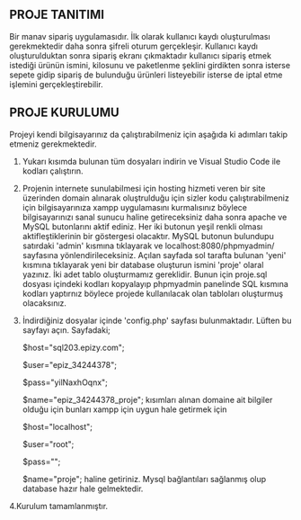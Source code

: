 ## PROJE TANITIMI
   Bir manav sipariş uygulamasıdır. İlk olarak kullanıcı kaydı oluşturulması gerekmektedir daha sonra şifreli oturum gerçekleşir. Kullanıcı kaydı oluşturulduktan sonra
   sipariş ekranı çıkmaktadır kullanıcı sipariş etmek istediği ürünün ismini, kilosunu ve paketlenme şeklini girdikten sonra isterse sepete gidip sipariş de bulunduğu 
   ürünleri listeyebilir isterse de iptal etme işlemini gerçekleştirebilir.

## PROJE KURULUMU
  Projeyi kendi bilgisayarınız da çalıştırabilmeniz için aşağıda ki adımları takip etmeniz gerekmektedir.
  
  1. Yukarı kısımda bulunan tüm dosyaları indirin ve Visual Studio Code ile kodları çalıştırın. 
  2. Projenin internete sunulabilmesi için  hosting hizmeti veren bir site üzerinden domain alınarak oluştrulduğu için sizler kodu çalıştırabilmeniz 
         için bilgisayarınıza xampp uygulamasını kurmalısınız böylece bilgisayarınızı sanal sunucu haline getireceksiniz daha sonra apache ve MySQL butonlarını 
         aktif ediniz. Her iki butonun yeşil renkli olması aktifleştiklerinin bir göstergesi olacaktır. MySQL butonun bulundupu satırdaki 'admin' kısmına tıklayarak
         ve localhost:8080/phpmyadmin/ sayfasına yönlendirileceksiniz. Açılan sayfada sol tarafta bulunan 'yeni' kısmına tıklayarak yeni bir database oluşturun ismini 
         'proje' olaral yazınız. İki adet tablo oluşturmamız gereklidir. Bunun için proje.sql dosyası içindeki kodları kopyalayıp phpmyadmin panelinde SQL kısmına 
         kodları yaptırnız böylece projede kullanılacak olan tabloları oluşturmuş olacaksınız.
         
   3. İndirdiğiniz dosyalar içinde 'config.php' sayfası bulunmaktadır. Lüften bu sayfayı açın. Sayfadaki;
         
         $host="sql203.epizy.com";
         
         $user="epiz_34244378";
         
         $pass="yilNaxhOqnx";
         
         $name="epiz_34244378_proje";
         kısımları alınan domaine ait bilgiler olduğu için bunları xampp için uygun hale getirmek için 
         
         $host="localhost";
         
         $user="root";
         
         $pass="";
         
         $name="proje"; 
         haline getiriniz. Mysql bağlantıları sağlanmış olup database hazır hale gelmektedir.
         
   4.Kurulum tamamlanmıştır.
         
         
       
         
